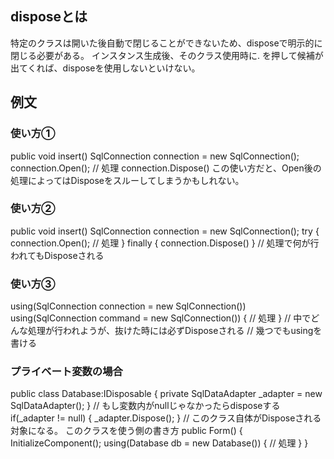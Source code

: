 ## disposeとは
特定のクラスは開いた後自動で閉じることができないため、disposeで明示的に閉じる必要がある。
インスタンス生成後、そのクラス使用時に. を押して候補が出てくれば、disposeを使用しないといけない。
## 例文

### 使い方①
public void insert()
    SqlConnection connection = new SqlConnection();
    connection.Open();
    // 処理
    connection.Dispose()
この使い方だと、Open後の処理によってはDisposeをスルーしてしまうかもしれない。

### 使い方②
public void insert()
    SqlConnection connection = new SqlConnection();
    try
    {
        connection.Open();
        // 処理
    }
    finally
    {
        connection.Dispose()
    }
// 処理で何が行われてもDisposeされる

### 使い方③
using(SqlConnection connection = new SqlConnection())
using(SqlConnection command = new SqlConnection())
{
    // 処理
}
// 中でどんな処理が行われようが、抜けた時には必ずDisposeされる
// 幾つでもusingを書ける

### プライベート変数の場合
public class Database:IDisposable
{
    private SqlDataAdapter _adapter = new SqlDataAdapter();
}
    // もし変数内がnullじゃなかったらdisposeする
    if(_adapter != null)
    {
        _adapter.Dispose();
    }
// このクラス自体がDisposeされる対象になる。
このクラスを使う側の書き方
public Form()
{
    InitializeComponent();
    using(Database db = new Database())
    {
        // 処理
    }
}